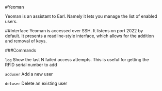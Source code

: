 #Yeoman

Yeoman is an assistant to Earl. Namely it lets you manage the list of
enabled users.


##Interface
Yeoman is accessed over SSH. It listens on port 2022 by default. It presents
a readline-style interface, which allows for the addition and removal of keys.

###Commands

`log` Show the last N failed access attempts. This is useful for getting the RFID
serial number to add

`adduser` Add a new user

`deluser` Delete an existing user
